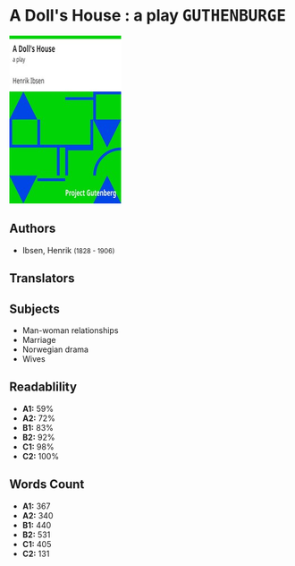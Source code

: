 # A Doll's House : a play <kbd>GUTHENBURGE</kbd>

![](./cover.medium.jpg "")

## Authors


 - Ibsen, Henrik <small>(1828 - 1906)</small>

## Translators



## Subjects


 - Man-woman relationships
 - Marriage
 - Norwegian drama
 - Wives

## Readablility


 - **A1:** 59%
 - **A2:** 72%
 - **B1:** 83%
 - **B2:** 92%
 - **C1:** 98%
 - **C2:** 100%

## Words Count


 - **A1:** 367
 - **A2:** 340
 - **B1:** 440
 - **B2:** 531
 - **C1:** 405
 - **C2:** 131
